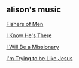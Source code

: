 ## alison's music

[Fishers of Men](https://github.com/danteembermage/Alisons_music_repo/blob/master/Fishers%20of%20Men%20-%20Full%20Score.pdf)

[I Know He's There](https://github.com/danteembermage/Alisons_music_repo/blob/master/I%20Know%20He's%20There%20-%20Full%20Score.pdf)

[I Will Be a Missionary](https://github.com/danteembermage/Alisons_music_repo/blob/master/I%20Will%20be%20a%20Missionary%20-%20Full%20Score.pdf)

[I'm Trying to be Like Jesus](https://github.com/danteembermage/Alisons_music_repo/blob/master/I'm%20trying%20to%20be%20like%20Jesus%20lyrics%20-%20Score%20and%20parts.pdf)


